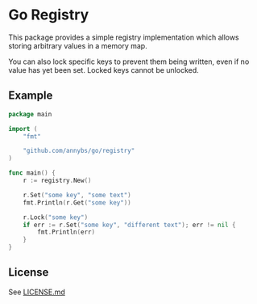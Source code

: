 # Go Registry

This package provides a simple registry implementation which allows storing arbitrary values in a memory map.

You can also lock specific keys to prevent them being written, even if no value has yet been set. Locked keys cannot be unlocked.

## Example

```go
package main

import (
	"fmt"

	"github.com/annybs/go/registry"
)

func main() {
	r := registry.New()

	r.Set("some key", "some text")
	fmt.Println(r.Get("some key"))

	r.Lock("some key")
	if err := r.Set("some key", "different text"); err != nil {
		fmt.Println(err)
	}
}
```

## License

See [LICENSE.md](../LICENSE.md)
